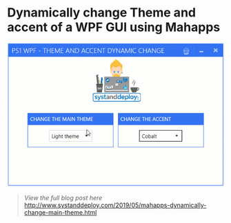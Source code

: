 # Dynamically change Theme and accent of a WPF GUI using Mahapps
![alt text](https://github.com/damienvanrobaeys/PS1_WPF_Mahapps_Theme_Dynamic_Change/blob/master/Sources/GIF/Change_theme_accent_preview.gif)


> *View the full blog post here*
http://www.systanddeploy.com/2019/05/mahapps-dynamically-change-main-theme.html



